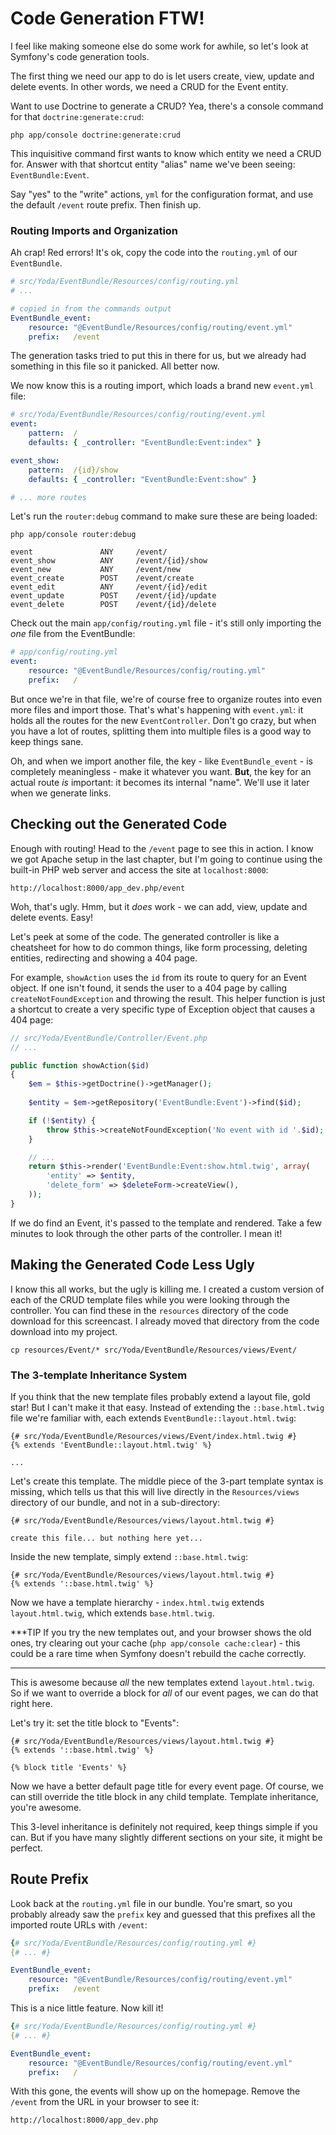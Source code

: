 # Code Generation FTW!

I feel like making someone else do some work for awhile, so let's look
at Symfony's code generation tools.

The first thing we need our app to do is let users create, view, update and
delete events. In other words, we need a CRUD for the Event entity.

Want to use Doctrine to generate a CRUD? Yea, there's a console command for
that `doctrine:generate:crud`:

```terminal
php app/console doctrine:generate:crud
```

This inquisitive command first wants to know which entity we need a CRUD for.
Answer with that shortcut entity "alias" name we've been seeing: `EventBundle:Event`.

Say "yes" to the "write" actions, `yml` for the configuration format, and
use the default `/event` route prefix. Then finish up.

### Routing Imports and Organization

Ah crap! Red errors! It's ok, copy the code into the `routing.yml` of our
`EventBundle`.

```yaml
# src/Yoda/EventBundle/Resources/config/routing.yml
# ...

# copied in from the commands output
EventBundle_event:
    resource: "@EventBundle/Resources/config/routing/event.yml"
    prefix:   /event
```

The generation tasks tried to put this in there for us, but we already had
something in this file so it panicked. All better now.

We now know this is a routing import, which loads a brand new `event.yml`
file:

```yaml
# src/Yoda/EventBundle/Resources/config/routing/event.yml
event:
    pattern:  /
    defaults: { _controller: "EventBundle:Event:index" }

event_show:
    pattern:  /{id}/show
    defaults: { _controller: "EventBundle:Event:show" }

# ... more routes
```

Let's run the `router:debug` command to make sure these are being loaded:

```terminal
php app/console router:debug
```

```text
event               ANY     /event/
event_show          ANY     /event/{id}/show
event_new           ANY     /event/new
event_create        POST    /event/create
event_edit          ANY     /event/{id}/edit
event_update        POST    /event/{id}/update
event_delete        POST    /event/{id}/delete
```

Check out the main `app/config/routing.yml` file - it's still only importing
the *one* file from the EventBundle:

```yaml
# app/config/routing.yml
event:
    resource: "@EventBundle/Resources/config/routing.yml"
    prefix:   /
```

But once we're in that file, we're of course free to organize routes into
even more files and import those. That's what's happening with `event.yml`:
it holds all the routes for the new `EventController`. Don't go crazy,
but when you have a lot of routes, splitting them into multiple files is
a good way to keep things sane.

Oh, and when we import another file, the key - like `EventBundle_event` -
is completely meaningless - make it whatever you want. **But**, the key for
an actual route *is* important: it becomes its internal "name". We'll use
it later when we generate links.

## Checking out the Generated Code

Enough with routing! Head to the `/event` page to see this in action. I
know we got Apache setup in the last chapter, but I'm going to continue using
the built-in PHP web server and access the site at `localhost:8000`:

    http://localhost:8000/app_dev.php/event

Woh, that's ugly. Hmm, but it *does* work - we can add, view, update and
delete events. Easy!

Let's peek at some of the code. The generated controller is like a cheatsheet
for how to do common things, like form processing, deleting entities, redirecting
and showing a 404 page.

For example, `showAction` uses the `id` from its route to query for an
Event object. If one isn't found, it sends the user to a 404 page by calling
`createNotFoundException` and throwing the result. This helper function
is just a shortcut to create a very specific type of Exception object that
causes a 404 page:

```php
// src/Yoda/EventBundle/Controller/Event.php
// ...

public function showAction($id)
{
    $em = $this->getDoctrine()->getManager();
    
    $entity = $em->getRepository('EventBundle:Event')->find($id);

    if (!$entity) {
        throw $this->createNotFoundException('No event with id '.$id);
    }

    // ...
    return $this->render('EventBundle:Event:show.html.twig', array(
        'entity' => $entity,
        'delete_form' => $deleteForm->createView(),
    ));
}
```

If we do find an Event, it's passed to the template and rendered. Take a
few minutes to look through the other parts of the controller. I mean it!

## Making the Generated Code Less Ugly

I know this all works, but the ugly is killing me. I created a custom version
of each of the CRUD template files while you were looking through the controller.
You can find these in the `resources` directory of the code download for this
screencast. I already moved that directory from the code download into my project.

```terminal
cp resources/Event/* src/Yoda/EventBundle/Resources/views/Event/
```

### The 3-template Inheritance System

If you think that the new template files probably extend a layout file, gold
star! But I can't make it that easy. Instead of extending the `::base.html.twig`
file we're familiar with, each extends `EventBundle::layout.html.twig`:

```html+jinja
{# src/Yoda/EventBundle/Resources/views/Event/index.html.twig #}
{% extends 'EventBundle::layout.html.twig' %}

...
```

Let's create this template. The middle piece of the 3-part template syntax
is missing, which tells us that this will live directly in the `Resources/views`
directory of our bundle, and not in a sub-directory:

    {# src/Yoda/EventBundle/Resources/views/layout.html.twig #}

    create this file... but nothing here yet...

Inside the new template, simply extend `::base.html.twig`:

```jinja
{# src/Yoda/EventBundle/Resources/views/layout.html.twig #}
{% extends '::base.html.twig' %}
```

Now we have a template hierarchy - `index.html.twig` extends `layout.html.twig`,
which extends `base.html.twig`.

***TIP
If you try the new templates out, and your browser shows the old ones, try clearing
out your cache (`php app/console cache:clear`) - this could be a rare time when
Symfony doesn't rebuild the cache correctly.
***

This is awesome because *all* the new templates extend `layout.html.twig`.
So if we want to override a block for *all* of our event pages, we can do
that right here.

Let's try it: set the title block to "Events":

```jinja
{# src/Yoda/EventBundle/Resources/views/layout.html.twig #}
{% extends '::base.html.twig' %}

{% block title 'Events' %}
```

Now we have a better default page title for every event page. Of course,
we can still override the title block in any child template. Template inheritance,
you're awesome.

This 3-level inheritance is definitely not required, keep things simple if
you can. But if you have many slightly different sections on your site, it
might be perfect.

## Route Prefix

Look back at the `routing.yml` file in our bundle. You're smart, so you
probably already saw the `prefix` key and guessed that this prefixes all
the imported route URLs with `/event`:

```yaml
{# src/Yoda/EventBundle/Resources/config/routing.yml #}
{# ... #}

EventBundle_event:
    resource: "@EventBundle/Resources/config/routing/event.yml"
    prefix:   /event
```

This is a nice little feature. Now kill it!

```yaml
{# src/Yoda/EventBundle/Resources/config/routing.yml #}
{# ... #}

EventBundle_event:
    resource: "@EventBundle/Resources/config/routing/event.yml"
    prefix:   /
```

With this gone, the events will show up on the homepage. Remove the `/event` from
the URL in your browser to see it:

    http://localhost:8000/app_dev.php
